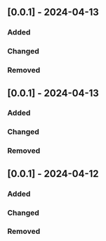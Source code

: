 ## [0.0.1] - 2024-04-13

### Added


### Changed


### Removed


## [0.0.1] - 2024-04-13

### Added


### Changed


### Removed


## [0.0.1] - 2024-04-12

### Added


### Changed


### Removed
